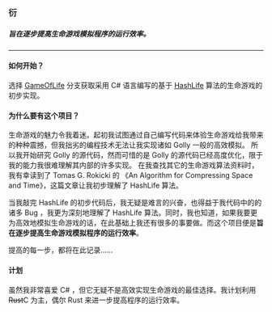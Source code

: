 ### 衍 
##### 旨在逐步提高生命游戏模拟程序的运行效率。
***
#### 如何开始？

选择 [GameOfLife](https://github.com/mgchao/Yan/tree/GameOfLife) 分支获取采用 C# 语言编写的基于 [HashLife](https://www.conwaylife.com/wiki/HashLife) 算法的生命游戏的初步实现。

#### 为什么要有这个项目？

生命游戏的魅力令我着迷。起初我试图通过自己编写代码来体验生命游戏给我带来的种种震撼，但我拙劣的编程技术无法让我实现诸如 Golly 一般的高效模拟。
所以我开始研究 Golly 的源代码，然而可惜的是 Golly 的源代码已经高度优化，限于我的能力我很难理解其内部的许多实现。
在我查找其它的生命游戏算法资料时，我有幸读到了 Tomas G. Rokicki 的 《An Algorithm for Compressing Space and Time》，这篇文章让我初步理解了 HashLife 算法。

当我敲完 HashLife 的初步代码后，我无疑是难言的兴奋，也得益于我代码中的的诸多 Bug ，我更为深刻地理解了 HashLife 算法。同时，我也知道，如果我要更为高效地模拟生命游戏的话，在此基础上我还有很多的事要做。而这个项目便是**旨在逐步提高生命游戏模拟程序的运行效率**。

提高的每一步，都将在此记录……

#### 计划

虽然我非常喜爱 C# ，但它无疑不是高效实现生命游戏的最佳选择。我计划利用 ~~Rust~~C 为主，偶尔 Rust 来进一步提高程序的运行效率。
